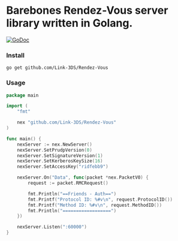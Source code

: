 # Barebones Rendez-Vous server library written in Golang.

[![GoDoc](https://godoc.org/github.com/PretendoNetwork/nex-go?status.svg)](https://godoc.org/github.com/PretendoNetwork/nex-go)

### Install

`go get github.com/Link-3DS/Rendez-Vous`

### Usage

```go
package main

import (
	"fmt"

	nex "github.com/Link-3DS/Rendez-Vous"
)

func main() {
	nexServer := nex.NewServer()
	nexServer.SetPrudpVersion(0)
	nexServer.SetSignatureVersion(1)
	nexServer.SetKerberosKeySize(16)
	nexServer.SetAccessKey("ridfebb9")

	nexServer.On("Data", func(packet *nex.PacketV0) {
		request := packet.RMCRequest()

		fmt.Println("==Friends - Auth==")
		fmt.Printf("Protocol ID: %#v\n", request.ProtocolID())
		fmt.Printf("Method ID: %#v\n", request.MethodID())
		fmt.Println("==================")
	})

	nexServer.Listen(":60000")
}
```
